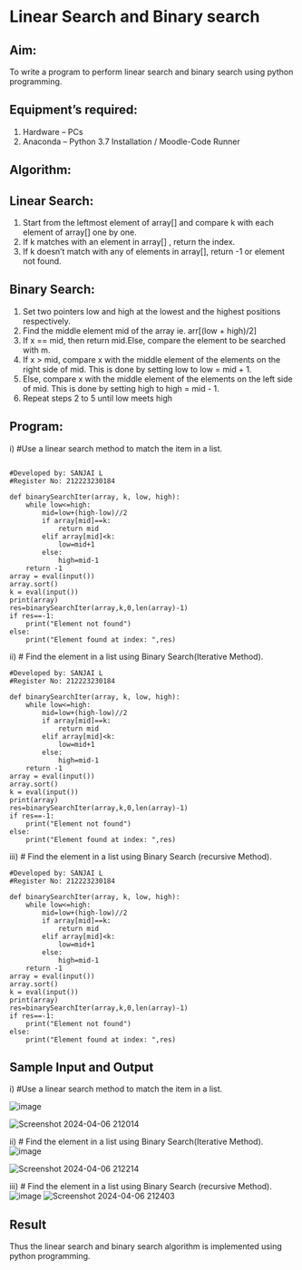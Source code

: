 # Linear Search and Binary search
## Aim:
To write a program to perform linear search and binary search using python programming.
## Equipment’s required:
1.	Hardware – PCs
2.	Anaconda – Python 3.7 Installation / Moodle-Code Runner
## Algorithm:
## Linear Search:
1.	Start from the leftmost element of array[] and compare k with each element of array[] one by one.
2.	If k matches with an element in array[] , return the index.
3.	If k doesn’t match with any of elements in array[], return -1 or element not found.
## Binary Search:
1.	Set two pointers low and high at the lowest and the highest positions respectively.
2.	Find the middle element mid of the array ie. arr[(low + high)/2]
3.	If x == mid, then return mid.Else, compare the element to be searched with m.
4.	If x > mid, compare x with the middle element of the elements on the right side of mid. This is done by setting low to low = mid + 1.
5.	Else, compare x with the middle element of the elements on the left side of mid. This is done by setting high to high = mid - 1.
6.	Repeat steps 2 to 5 until low meets high
## Program:
i)	#Use a linear search method to match the item in a list.
```

#Developed by: SANJAI L
#Register No: 212223230184

def binarySearchIter(array, k, low, high):
    while low<=high:
        mid=low+(high-low)//2
        if array[mid]==k:
            return mid
        elif array[mid]<k:
            low=mid+1
        else:
            high=mid-1
    return -1
array = eval(input())
array.sort()
k = eval(input()) 
print(array)
res=binarySearchIter(array,k,0,len(array)-1)
if res==-1:
    print("Element not found")
else:
    print("Element found at index: ",res)
```
ii)	# Find the element in a list using Binary Search(Iterative Method).
```
#Developed by: SANJAI L
#Register No: 212223230184

def binarySearchIter(array, k, low, high):
    while low<=high:
        mid=low+(high-low)//2
        if array[mid]==k:
            return mid
        elif array[mid]<k:
            low=mid+1
        else:
            high=mid-1
    return -1
array = eval(input())
array.sort()
k = eval(input()) 
print(array)
res=binarySearchIter(array,k,0,len(array)-1)
if res==-1:
    print("Element not found")
else:
    print("Element found at index: ",res)
```
iii)	# Find the element in a list using Binary Search (recursive Method).
```
#Developed by: SANJAI L
#Register No: 212223230184

def binarySearchIter(array, k, low, high):
    while low<=high:
        mid=low+(high-low)//2
        if array[mid]==k:
            return mid
        elif array[mid]<k:
            low=mid+1
        else:
            high=mid-1
    return -1
array = eval(input())
array.sort()
k = eval(input()) 
print(array)
res=binarySearchIter(array,k,0,len(array)-1)
if res==-1:
    print("Element not found")
else:
    print("Element found at index: ",res)
```
## Sample Input and Output
i)	#Use a linear search method to match the item in a list.

![image](https://github.com/SanjaiOfficial/Search-Algorithms/assets/151763180/f915e443-b3e3-4cc4-aea6-58dca23953bb)

![Screenshot 2024-04-06 212014](https://github.com/SanjaiOfficial/Search-Algorithms/assets/151763180/6a263104-f85a-45e5-9347-33762d1ae645)


ii)	# Find the element in a list using Binary Search(Iterative Method).
![image](https://github.com/SanjaiOfficial/Search-Algorithms/assets/151763180/1e77156e-734a-47ab-ab15-1b09af9e07ef)

![Screenshot 2024-04-06 212214](https://github.com/SanjaiOfficial/Search-Algorithms/assets/151763180/7cdda645-26bd-4827-a868-fec5f0883529)



iii)	# Find the element in a list using Binary Search (recursive Method).
![image](https://github.com/SanjaiOfficial/Search-Algorithms/assets/151763180/400c331b-c758-444c-ab94-83aa2f62c5bf)
![Screenshot 2024-04-06 212403](https://github.com/SanjaiOfficial/Search-Algorithms/assets/151763180/1137ad0e-ca15-4c98-b3bb-1e8b9f88eb78)
## Result
Thus the linear search and binary search algorithm is implemented using python programming.
